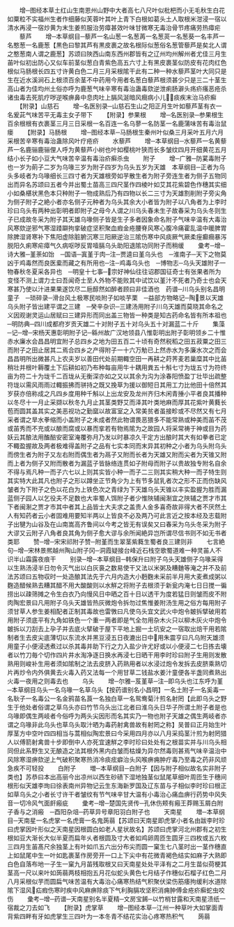 <!-- { "loadSidebar": true } -->
　　增─图经本草土红山生南恩州山野中大者高七八尺叶似枇杷而小无毛秋生白花如粟粒不实福州生者作细藤似芙蓉叶其叶上青下白根如葛头土人取根米泔浸一宿以清水再浸一宿炒黄为末生姜煎服治劳瘴甚效叶味甘微寒无毒治骨节疼痛劳热瘴疟
　　藜芦
　　增─本草纲目─藜芦一名山葱一名葱苒一名葱菼一名葱葵一名丰芦一名憨葱一名鹿葱【黒色曰黎其芦有黒皮裹之故名根际似葱俗名葱管藜芦是矣北人谓之憨葱南人谓之鹿葱】苏颂曰陜西山南东西州郡皆有之辽州均州解州者尤佳三月生苖叶似初出防心又似车前茎似葱白青紫色高五六寸上有黑皮裹茎似防皮有花肉红色根似马肠根长四五寸许黄白色二月三月采根隂干此有二种一种水藜芦茎叶大同只是生在近水溪涧石上根须百余茎不中药用今用者名葱白藜芦根须甚少只是三二十茎生高山者为佳均州土俗亦呼为鹿葱气味辛寒有毒治蛊毒欬逆泄痢肠澼头疡疥瘙恶疮杀诸虫毒去死肌疗哕逆喉痹鼻中息肉吐上膈风涎暗风癎病小儿痰疾末治马疥癣
　　【附录】山慈石
　　增─名医别录─山慈石生山之阳正月生叶如藜芦茎有衣一名爰茈气味苦平无毒主女子带下
　　【附录】参果根
　　增─名医别录─参果根生百余根根有衣裹茎三月三日采根一名百连一名乌蓼一名防茎一名鹿蒲味苦有毒治鼠瘘
　　【附录】马肠根
　　增─图经本草─马肠根生秦州叶似桑三月采叶五月六月采根苦辛寒有毒治蛊除风叶疗疮疥
　　水藜芦
　　增─本草纲目─水藜芦一名黄藜芦一名鹿骊鹿骊俚人呼为黄藜芦小树也叶如樱桃叶狭而长多皱纹四月开细黄花五月结小长子如小豆大气味苦辛温有毒治疥癣杀虫
　　附子
　　增─广雅─防蒵毒附子也一岁为萴子二岁为乌喙三岁为附子四岁为乌头五岁为天雄　本草纲目─正者为乌头多岐者为乌喙细长三四寸者为天雄根旁如芋散生者为附子旁连生者为侧子五物同出而异名苏颂曰五者今并出蜀土苗高三四尺茎作四棱叶如艾其花紫碧色作穗其实细小如桑椹状黑色本只种附子一物成熟后乃有四物以长二三寸为天雄割削附子旁尖角为侧子附子之絶小者亦名侧子元种者为乌头其余大小者皆为附子以八角者为上李时珍曰乌头有两种出彰明者即附子之母今人谓之川乌头春未生子故春采为乌头冬则生子已成故冬采为附子其天雄乌喙侧子皆是生子多者因象命名附子气味辛温有大毒治风寒欬逆邪气寒湿踒躃拘挛破症坚积聚血瘕金疮腰脊风寒心腹冷痛霍乱温中暖脾胃除脾湿肾寒补下焦阳虚除脏腑沉寒三阳厥逆治三隂伤寒中风痰厥气厥柔痓癫癎暴泻脱阳久痢寒疟瘴气久病呕哕反胃噎膈乌头助阳退隂功同附子而稍缓
　　彚考─增─诗大雅─堇荼如饴　─国语─寘堇于肉─注─贾逵曰堇乌头也　─淮南子─天下之物莫凶于鸡毒然而良医槖而藏之有所用也─注─鸡毒乌头也　─博物志─乌头天雄附子一物春秋冬夏采各异也　─明皇十七事─宗好神仙往往诏郡国征奇士有张果者所为变怪不测上谓力士曰吾闻奇士至人外物不能败其中试饮以堇汁不死者乃奇士也会天寒甚乃使以汁进果果遂饮尽二巵醇然如醉者顾曰非佳酒也　药谱─川乌头别名昌明童子　─琐碎录─滑台风土极寒民啖附子如啖芋栗　─益部方物略记─陶景以天雄乌头附子皆出建平谓之三建　─癸辛杂识─三建汤用附子川乌天雄而莫晓其命名之义因观谢灵运山居赋曰三建异形而同出盖三物皆一种类是知古药命名皆有所本祖也　─明防典─四川成都府岁贡天雄二十对附子五十对乌头五十对漏蓝二十斤
　　集藻─记─增─宋杨天惠彰明附子记─緜州故广汉地领县八惟彰明出附子彰明领乡二十惟赤水廉水会昌昌明宜附子总四乡之地为田五百二十顷有奇然税稻之田五菽粟之田三而附子之田止居其二焉合四乡之产得附子一十六万觔已上然赤水为多廉水次之而会昌昌明所出微甚凡上农夫岁以善田代处前期輙空田一再耕之莳荠麦若巢糜其中比苖稍壮并根叶耨覆土下后耕如初乃布种每亩用牛十耦用粪五十斛七寸为垅五寸为符终亩为符二十为垅千二百垅从无衡深亦如之又以其余为沟为涂春阳愤盈丁壮毕出疏整符垅以需风雨雨过輙振拂而骈持之既又挽草为援以御短日其用工力比他田十倍然其岁获亦倍称成之凡四乡度用种千斛以上出龙安及龙州齐归木闲青捶小平者良其播种以冬尽十一月止采撷以秋冬九月止其茎类野艾而泽其叶类地麻而厚其花紫叶黄蕤长苞而圆其盖其实之美恶视功之勤窳以故富室之入常美贫者虽接畛或不尽然又有七月采者谓之旱水拳缩而小盖附子之未成者然此物谓畏恶猥多不能常熟或种美而苖不茂或苖秀而不充或以酿而腐或以暴而挛若有物焉隂为之故园人将采常祷于神或目为药妖云其酿法用醢醅安密室淹覆弥月乃发以时暴凉久干定方出酿时其大有如拳者已定不輙盈握故及两者极难得盖附子之品有七实本同而末异其初种之小者为乌头附乌头而傍生者为附子又左右附而偶生者为鬲子又附而长者为天雄又附而尖者为天锥又附而上者为侧子又附而散者为漏蓝子皆脉络连贯如子附母而附子以贵故独专附名自余不得与焉凡种一而子六七以上则其实皆小种一而子二三则其实稍大种一而子特生则其实特大此其凡也附子之形以蹲坐正节角少为上有节多鼠乳者次之形不正而伤缺风皱者为下附子之色以花白为上铁色次之青绿为下天雄乌头天锥以丰实盈握为胜而漏蓝侧子园人以乞役夫不足数也大率蜀人饵附子者少惟陜辅闽淛宜之陜辅之贾才市其下者闽淛之贾才市其中者其上品皆士大夫求之盖贵人金多喜奇故非得大者不厌然土人有知药者云小者固难用要知半两以上皆良不必及两乃可此言近之按本经及志载附子出犍为山谷及在山南嵩高齐鲁间以今考之皆无有误矣又曰春采为乌头冬采为附子大谬又云附子八角者良其角为侧子愈大谬与余所闻絶异岂所谓尽信书则不如无书者类耶
　　赞─增─宋宋祁附子赞─附堇而生翠茎紫蕤生蜀者良三建则非
　　七言絶句─增─宋林景熈越州陶山附子冈─洞霞疑接台峰近石栈空歌蜀道难一种灵苖人不识半山霜露夜痕干
　　别录─增─本草纲目─韩保升曰附子乌头天雄侧子乌喙采得以生熟汤浸半日勿令灭气出以白灰裛之数易使干又法以米粥及糟麯等淹之并不及前法苏颂曰五物収时一处造酿其法先于六月内造大小麪麴未采前半月用大麦煮成粥以麴造醋候熟去糟其醋不用大酸酸则以水觧之将附子去根须于新瓮内淹七日日搅一徧捞出以疎筛摊之令生白衣乃向慢风日中晒之百十日以透干为度若猛日则皱而皮不附肉陶宏景曰凡用附子乌头天雄皆热灰微炮令拆勿过焦惟姜附汤生用之俗方每用附子须甘草人参生姜相配者正制其毒故也雷斆曰凡使乌头宜文武火中炮令皴拆擘破用若用附子须底平有九角如铁色一个重一两者即是气全勿用杂木火只以柳木灰火中炮令皴拆以刀刮去上孕子并去底火擘破于屋下平地上掘一土坑安之一宿取出焙干用若隂制者生去皮尖底薄切以东流水并黑豆浸五日夜漉出日中用朱震亨曰凡乌附天雄须用童子小便浸透煮过以杀其毒并助下行之力入盐少许尤好或以小便浸二七日拣去壊者以竹刀毎个切作四片井水淘净逐日换水再浸七日晒干用李时珍曰附子生用则发散熟用则峻补生用者须如隂制之法去皮脐入药熟用者以水浸过炮令发拆去皮脐乘熟切片再炒令内外俱黄去火毒入药又法每一个用甘草二钱盐水姜汁童便各半盏同煮熟出火毒一夜用之则毒去也
　　乌头
　　增─尔雅─芨堇草─注─即乌头也江东呼为堇─本草纲目乌头一名乌喙一名草乌头【按药谱别名小昌明】一名土附子一名奚毒一名耿子一名毒公一名金鸦苗名莨一名独白草一名鸳鸯菊汁煎名射罔【此即乌头之野生于他处者俗谓之草乌头亦曰竹节乌头出江北者曰淮乌头日华子所谓土附子者是也乌喙即偶生两岐者今俗呼为两头尖因形而名其实乃一物也附子天雄之偶生两岐者亦谓之乌喙非此乌头也草乌头取汁晒为毒药射禽兽故有射罔之称】吴普曰正月始生叶厚茎方中空叶四四相当与蒿相似陶宏景曰今采用四月亦以八月采捣茎汁煎为射罔猎人以傅箭射禽兽十步即倒中人亦死宜速觧之李时珍曰处处有之根苗实并与川乌头相同但此系野生又无酿造之法其根外黑内白皱而枯燥为异尔然毒则甚焉气味辛温治中风除寒湿痹欬逆上气破积聚寒热消冷痰痃癖治头风喉痹痈肿疔毒乃至毒之药非风顽急疾不可轻投
　　白附子
　　増─本草纲目─白附子【因与附子相似故名实非附子类也】苏恭曰本出高丽今出凉州以西生砂碛下湿地独茎似鼠尾草细叶周匝生于穗间根形似天雄李珣曰徐表南州异物记云生东海新罗国及辽东苗与子相似李时珍曰根正如草乌头之小者长寸许干者皱纹有节气味辛甘大温有小毒治心痛血痹行药势中风失音一切冷风气面皯瘢疵
　　彚考─增─楚国先贤传─孔休伤颊有瘢王莽赐玉屑白附子香与之消瘢　─酉阳杂俎─药草异号章阳羽白附子也
　　天南星
　　増─本草纲目─天南星一名虎掌一名虎膏一名鬼蒟蒻【苏颂曰天南星即虎掌小者名由跋李时珍曰虎掌因叶形似之天南星因根圆白如老人星状故名】苏颂曰虎掌河北州郡有之初生根如豆大渐长大似半夏而扁年乆者根圆及寸大者如鸡卵周匝生圆牙三四枚或五六枚三四月生苖髙尺余独茎上有叶如爪五六出分布尖而圆一窠生七八茎时出一茎作穗直上如鼠尾中生一叶如匙裹茎作房旁开一口上下尖中有花微青褐色结实如麻子大熟即白色自落布地一子生一窠九月苖残取根又曰天南星处处平泽有之二月生苗似荷梗其茎高一尺以来叶如蒟蒻两枝相抱五月花似蛇头黄色七月结子作穗似石榴子红色二月八月采根似芋而圆扁气味苦温有大毒治心痛寒热结气积聚伏梁伤筋痿拘缓利水道除隂下湿风疝瘕伤寒时疾中风麻痹除痰下气利胸膈攻坚积消痈肿傅金疮疥癣蛇虫咬伤
　　彚考─增─药谱─天南星别名半夏精─文房宝餙─以竹梢甘露和天南星渍纸一宿裁之刀去如飞
　　【附录】虎掌草
　　增─图经本草─江州一种草叶大如掌面青背紫四畔有牙如虎掌生三四叶为一本冬青不结花实治心疼寒热积气
　　蒟蒻
